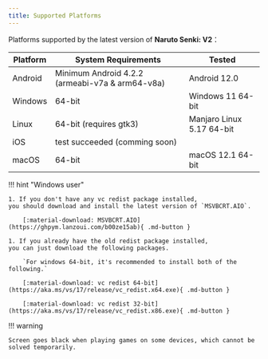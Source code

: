 ```yaml
---
title: Supported Platforms
---
```


Platforms supported by the latest version of **Naruto Senki: V2**：

| Platform | System Requirements                             | Tested                    |
| -------- | ----------------------------------------------- | ------------------------- |
| Android  | Minimum Android 4.2.2 (armeabi-v7a & arm64-v8a) | Android 12.0              |
| Windows  | 64-bit                                          | Windows 11 64-bit         |
| Linux    | 64-bit (requires gtk3)                          | Manjaro Linux 5.17 64-bit |
| iOS      | test succeeded (comming soon)                   |                           |
| macOS    | 64-bit                                          | macOS 12.1 64-bit         |

!!! hint "Windows user"

    1. If you don't have any vc redist package installed,
    you should download and install the latest version of `MSVBCRT.AIO`.

        [:material-download: MSVBCRT.AIO](https://ghpym.lanzoui.com/b00ze15ab){ .md-button }

    1. If you already have the old redist package installed,
    you can just download the following packages.

        `For windows 64-bit, it's recommended to install both of the following.`

        [:material-download: vc redist 64-bit](https://aka.ms/vs/17/release/vc_redist.x64.exe){ .md-button }

        [:material-download: vc redist 32-bit](https://aka.ms/vs/17/release/vc_redist.x86.exe){ .md-button }

!!! warning

    Screen goes black when playing games on some devices, which cannot be solved temporarily.
